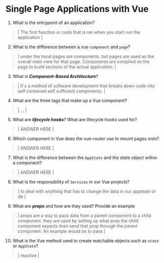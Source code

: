 # Single Page Applications with Vue
01. What is the entrypoint of an application?

  > | The first function or code that is ran when you start run the application |

02. What is the difference between a vue `component` and `page`?

  > | under the hood pages are components, but pages are used as the overall main view for that page. Components are compiled on the page to build sections of the actual application. |

03. What is ***Component-Based Architecture***?

  > | It's a method of software development that breaks down code into self contained self sufficient components. |

04. What are the three tags that make up a Vue component?

  > | <template></template>, <script></script>, <style></style> |

05. What are ***lifecycle hooks***? What are lifecycle hooks used for?

  > | ANSWER HERE |

06. Which component in Vue does the vue-router use to mount pages onto?

  > | ANSWER HERE |

07. What is the difference between the `AppState` and the state object within a component?

  > | ANSWER HERE |

08. What is the responsibility of `Services` in our Vue projects?

  > | to deal with anything that has to change the data in our appstate or db |

09. What are ***props*** and how are they used? Provide an example

  > | props are a way to pass data from a parent component to a child component. they are used by setting up what prop the child component expects then send that prop through the parent component. An example would be to pass |

10. What is the Vue method used to create watchable objects such as `state` or `AppState`?

  > | reactive |
